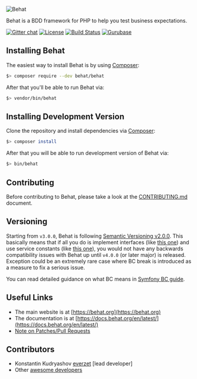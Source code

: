 ![Behat](https://github.com/Behat/logo/raw/master/logo.png)

Behat is a BDD framework for PHP to help you test business expectations.

[![Gitter chat](https://badges.gitter.im/Behat/Behat.svg)](https://gitter.im/Behat/Behat)
[![License](https://poser.pugx.org/behat/behat/license.svg)](https://packagist.org/packages/behat/behat)
[![Build Status](https://github.com/Behat/Behat/workflows/Build/badge.svg)](https://github.com/Behat/Behat/actions?query=workflow%3ABuild)
[![Gurubase](https://img.shields.io/badge/Gurubase-Ask%20Behat%20Guru-006BFF)](https://gurubase.io/g/behat)

Installing Behat
----------------

The easiest way to install Behat is by using [Composer](https://getcomposer.org):

```bash
$> composer require --dev behat/behat
```

After that you'll be able to run Behat via:

```bash
$> vendor/bin/behat
```

Installing Development Version
------------------------------

Clone the repository and install dependencies via [Composer](https://getcomposer.org):

```bash
$> composer install
```

After that you will be able to run development version of Behat via:

```bash
$> bin/behat
```

Contributing
------------

Before contributing to Behat, please take a look at the [CONTRIBUTING.md](CONTRIBUTING.md) document.

Versioning
----------

Starting from `v3.0.0`, Behat is following [Semantic Versioning v2.0.0](https://semver.org/spec/v2.0.0.html).
This basically means that if all you do is implement interfaces (like [this one](https://github.com/Behat/Behat/blob/v3.1.0/src/Behat/Behat/Context/ContextClass/ClassResolver.php#L15-L22))
and use service constants (like [this one](https://github.com/Behat/Behat/blob/v3.1.0/src/Behat/Behat/Context/ServiceContainer/ContextExtension.php#L46)),
you would not have any backwards compatibility issues with Behat up until `v4.0.0` (or later major)
is released. Exception could be an extremely rare case where BC break is introduced as a measure
to fix a serious issue.

You can read detailed guidance on what BC means in [Symfony BC guide](https://symfony.com/doc/current/contributing/code/bc.html).

Useful Links
------------

- The main website is at [https://behat.org](https://behat.org)
- The documentation is at [https://docs.behat.org/en/latest/](https://docs.behat.org/en/latest/)
- [Note on Patches/Pull Requests](CONTRIBUTING.md)

Contributors
------------

- Konstantin Kudryashov [everzet](https://github.com/everzet) [lead developer]
- Other [awesome developers](https://github.com/Behat/Behat/graphs/contributors)
